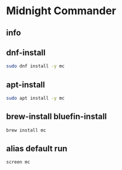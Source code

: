 # Midnight Commander

## info

## dnf-install
```sh
sudo dnf install -y mc
```

## apt-install
```sh
sudo apt install -y mc
```

## brew-install bluefin-install
```sh
brew install mc
```

## alias default run
```sh
screen mc
```
